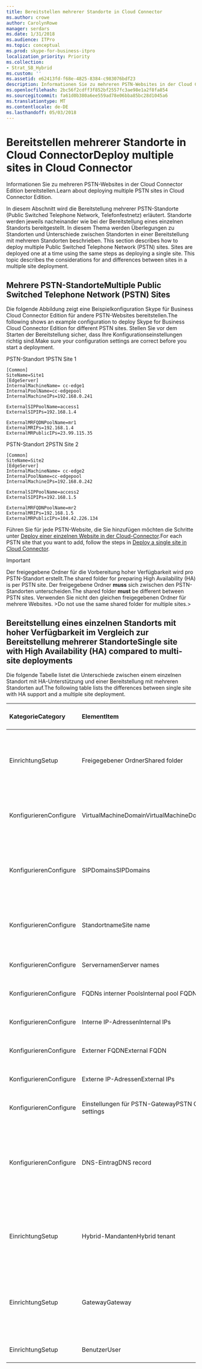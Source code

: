 ```yaml
---
title: Bereitstellen mehrerer Standorte in Cloud Connector
ms.author: crowe
author: CarolynRowe
manager: serdars
ms.date: 1/31/2018
ms.audience: ITPro
ms.topic: conceptual
ms.prod: skype-for-business-itpro
localization_priority: Priority
ms.collection:
- Strat_SB_Hybrid
ms.custom: ''
ms.assetid: e62413fd-f68e-4825-8384-c983076bdf23
description: Informationen Sie zu mehreren PSTN-Websites in der Cloud Connector Edition bereitstellen.
ms.openlocfilehash: 2bc56f2cdff3f852bf2557fc3ae98e1a2f8fa854
ms.sourcegitcommit: fa61d0b380a6ee559ad78e06bba85bc28d1045a6
ms.translationtype: MT
ms.contentlocale: de-DE
ms.lasthandoff: 05/03/2018
---
```

# <a name="deploy-multiple-sites-in-cloud-connector"></a><span data-ttu-id="eab9c-103">Bereitstellen mehrerer Standorte in Cloud Connector</span><span class="sxs-lookup"><span data-stu-id="eab9c-103">Deploy multiple sites in Cloud Connector</span></span>
 
<span data-ttu-id="eab9c-104">Informationen Sie zu mehreren PSTN-Websites in der Cloud Connector Edition bereitstellen.</span><span class="sxs-lookup"><span data-stu-id="eab9c-104">Learn about deploying multiple PSTN sites in Cloud Connector Edition.</span></span>
  
<span data-ttu-id="eab9c-p101">In diesem Abschnitt wird die Bereitstellung mehrerer PSTN-Standorte (Public Switched Telephone Network, Telefonfestnetz) erläutert. Standorte werden jeweils nacheinander wie bei der Bereitstellung eines einzelnen Standorts bereitgestellt. In diesem Thema werden Überlegungen zu Standorten und Unterschiede zwischen Standorten in einer Bereitstellung mit mehreren Standorten beschrieben. </span><span class="sxs-lookup"><span data-stu-id="eab9c-p101">This section describes how to deploy multiple Public Switched Telephone Network (PSTN) sites. Sites are deployed one at a time using the same steps as deploying a single site. This topic describes the considerations for and differences between sites in a multiple site deployment.</span></span> 
  
## <a name="multiple-public-switched-telephone-network-pstn-sites"></a><span data-ttu-id="eab9c-108">Mehrere PSTN-Standorte</span><span class="sxs-lookup"><span data-stu-id="eab9c-108">Multiple Public Switched Telephone Network (PSTN) Sites</span></span>

<span data-ttu-id="eab9c-109">Die folgende Abbildung zeigt eine Beispielkonfiguration Skype für Business Cloud Connector Edition für andere PSTN-Websites bereitstellen.</span><span class="sxs-lookup"><span data-stu-id="eab9c-109">The following shows an example configuration to deploy Skype for Business Cloud Connector Edition for different PSTN sites.</span></span> <span data-ttu-id="eab9c-110">Stellen Sie vor dem Starten der Bereitstellung sicher, dass Ihre Konfigurationseinstellungen richtig sind.</span><span class="sxs-lookup"><span data-stu-id="eab9c-110">Make sure your configuration settings are correct before you start a deployment.</span></span>
  
<span data-ttu-id="eab9c-111">PSTN-Standort 1</span><span class="sxs-lookup"><span data-stu-id="eab9c-111">PSTN Site 1</span></span>
  
```
[Common]
SiteName=Site1
[EdgeServer]
InternalMachineName= cc-edge1
InternalPoolName=cc-edgepool
InternalMachineIPs=192.168.0.241

ExternalSIPPoolName=access1
ExternalSIPIPs=192.168.1.4

ExternalMRFQDNPoolName=mr1
ExternalMRIPs=192.168.1.4
ExternalMRPublicIPs=23.99.115.35

```

<span data-ttu-id="eab9c-112">PSTN-Standort 2</span><span class="sxs-lookup"><span data-stu-id="eab9c-112">PSTN Site 2</span></span>
  
```
[Common]
SiteName=Site2
[EdgeServer]
InternalMachineName= cc-edge2
InternalPoolName=cc-edgepool
InternalMachineIPs=192.168.0.242

ExternalSIPPoolName=access2
ExternalSIPIPs=192.168.1.5

ExternalMRFQDNPoolName=mr2
ExternalMRIPs=192.168.1.5
ExternalMRPublicIPs=104.42.226.134

```

<span data-ttu-id="eab9c-113">Führen Sie für jede PSTN-Website, die Sie hinzufügen möchten die Schritte unter [Deploy einer einzelnen Website in der Cloud-Connector](deploy-a-single-site-in-cloud-connector.md).</span><span class="sxs-lookup"><span data-stu-id="eab9c-113">For each PSTN site that you want to add, follow the steps in [Deploy a single site in Cloud Connector](deploy-a-single-site-in-cloud-connector.md).</span></span>
  
> [!IMPORTANT]
> <span data-ttu-id="eab9c-114">Der freigegebene Ordner für die Vorbereitung hoher Verfügbarkeit wird pro PSTN-Standort erstellt.</span><span class="sxs-lookup"><span data-stu-id="eab9c-114">The shared folder for preparing High Availability (HA) is per PSTN site.</span></span> <span data-ttu-id="eab9c-115">Der freigegebene Ordner **muss** sich zwischen den PSTN-Standorten unterscheiden.</span><span class="sxs-lookup"><span data-stu-id="eab9c-115">The shared folder **must** be different between PSTN sites.</span></span> <span data-ttu-id="eab9c-116">Verwenden Sie nicht den gleichen freigegebenen Ordner für mehrere Websites. ></span><span class="sxs-lookup"><span data-stu-id="eab9c-116">Do not use the same shared folder for multiple sites.></span></span> 
  
## <a name="single-site-with-high-availability-ha-compared-to-multi-site-deployments"></a><span data-ttu-id="eab9c-117">Bereitstellung eines einzelnen Standorts mit hoher Verfügbarkeit im Vergleich zur Bereitstellung mehrerer Standorte</span><span class="sxs-lookup"><span data-stu-id="eab9c-117">Single site with High Availability (HA) compared to multi-site deployments</span></span>
<span data-ttu-id="eab9c-118"><a name="BKMK_SingleSitecomparedtomulti-site"> </a></span><span class="sxs-lookup"><span data-stu-id="eab9c-118"></span></span>

<span data-ttu-id="eab9c-119">Die folgende Tabelle listet die Unterschiede zwischen einem einzelnen Standort mit HA-Unterstützung und einer Bereitstellung mit mehreren Standorten auf.</span><span class="sxs-lookup"><span data-stu-id="eab9c-119">The following table lists the differences between single site with HA support and a multiple site deployment.</span></span>
  
|<span data-ttu-id="eab9c-120">**Kategorie**</span><span class="sxs-lookup"><span data-stu-id="eab9c-120">**Category**</span></span>|<span data-ttu-id="eab9c-121">**Element**</span><span class="sxs-lookup"><span data-stu-id="eab9c-121">**Item**</span></span>|<span data-ttu-id="eab9c-122">**Einzelnen Standort mit HA**</span><span class="sxs-lookup"><span data-stu-id="eab9c-122">**Single-Site with HA**</span></span>|<span data-ttu-id="eab9c-123">**Mehrere Standorte**</span><span class="sxs-lookup"><span data-stu-id="eab9c-123">**Multi-Site**</span></span>|
|:-----|:-----|:-----|:-----|
|<span data-ttu-id="eab9c-124">Einrichtung</span><span class="sxs-lookup"><span data-stu-id="eab9c-124">Setup</span></span>  <br/> |<span data-ttu-id="eab9c-125">Freigegebener Ordner</span><span class="sxs-lookup"><span data-stu-id="eab9c-125">Shared folder</span></span>  <br/> |<span data-ttu-id="eab9c-126">Erfordert den **gleiche** freigegebenen Ordner mehreren appliances</span><span class="sxs-lookup"><span data-stu-id="eab9c-126">Requires the **same** shared folder across appliances</span></span> <br/> |<span data-ttu-id="eab9c-127">Benötigt für jede Appliance einen **unterschiedlichen** freigegebenen Ordner.</span><span class="sxs-lookup"><span data-stu-id="eab9c-127">Requires a **different** shared folder across appliances</span></span> <br/> |
|<span data-ttu-id="eab9c-128">Konfigurieren</span><span class="sxs-lookup"><span data-stu-id="eab9c-128">Configure</span></span>  <br/> |<span data-ttu-id="eab9c-129">VirtualMachineDomain</span><span class="sxs-lookup"><span data-stu-id="eab9c-129">VirtualMachineDomain</span></span>  <br/> |<span data-ttu-id="eab9c-130">Benötigt für alle Appliances **dieselbe** Domäne.</span><span class="sxs-lookup"><span data-stu-id="eab9c-130">Requires the **same** domain across appliances</span></span> <br/> |<span data-ttu-id="eab9c-131">Benötigt **dieselbe** Domäne für alle PSTN-Standorte</span><span class="sxs-lookup"><span data-stu-id="eab9c-131">Requires the **same** domain across PSTN sites</span></span> <br/> |
|<span data-ttu-id="eab9c-132">Konfigurieren</span><span class="sxs-lookup"><span data-stu-id="eab9c-132">Configure</span></span>  <br/> |<span data-ttu-id="eab9c-133">SIPDomains</span><span class="sxs-lookup"><span data-stu-id="eab9c-133">SIPDomains</span></span>  <br/> |<span data-ttu-id="eab9c-134">Domänennamen und der Reihenfolge sollte sein die **gleichen** mehreren appliances</span><span class="sxs-lookup"><span data-stu-id="eab9c-134">Domain names and order should be the **same** across appliances</span></span> <br/> |<span data-ttu-id="eab9c-135">Domänennamen und der Reihenfolge sollte sein die **gleichen** PSTN-websiteübergreifenden</span><span class="sxs-lookup"><span data-stu-id="eab9c-135">Domain names and order should be the **same** across PSTN sites</span></span> <br/> |
|<span data-ttu-id="eab9c-136">Konfigurieren</span><span class="sxs-lookup"><span data-stu-id="eab9c-136">Configure</span></span>  <br/> |<span data-ttu-id="eab9c-137">Standortname</span><span class="sxs-lookup"><span data-stu-id="eab9c-137">Site name</span></span>  <br/> |<span data-ttu-id="eab9c-138">**Identischer** Standortname für alle Appliances</span><span class="sxs-lookup"><span data-stu-id="eab9c-138">**Same** Site Name across appliances</span></span> <br/> |<span data-ttu-id="eab9c-139">**Unterschiedlicher** Standortname für jeden einzelnen PSTN-Standort</span><span class="sxs-lookup"><span data-stu-id="eab9c-139">**Different** Site Name across PSTN sites</span></span> <br/> |
|<span data-ttu-id="eab9c-140">Konfigurieren</span><span class="sxs-lookup"><span data-stu-id="eab9c-140">Configure</span></span>  <br/> |<span data-ttu-id="eab9c-141">Servernamen</span><span class="sxs-lookup"><span data-stu-id="eab9c-141">Server names</span></span>  <br/> |<span data-ttu-id="eab9c-142">**Unterschiedlich** für alle Appliances</span><span class="sxs-lookup"><span data-stu-id="eab9c-142">**Different** across appliances</span></span> <br/> |<span data-ttu-id="eab9c-143">**Unterschiedlich** für alle PSTN-Standorte</span><span class="sxs-lookup"><span data-stu-id="eab9c-143">**Different** across PSTN sites</span></span> <br/> |
|<span data-ttu-id="eab9c-144">Konfigurieren</span><span class="sxs-lookup"><span data-stu-id="eab9c-144">Configure</span></span>  <br/> |<span data-ttu-id="eab9c-145">FQDNs interner Pools</span><span class="sxs-lookup"><span data-stu-id="eab9c-145">Internal pool FQDNs</span></span>  <br/> |<span data-ttu-id="eab9c-146">**Identisch** für alle Appliances</span><span class="sxs-lookup"><span data-stu-id="eab9c-146">**Same** across appliances</span></span> <br/> |<span data-ttu-id="eab9c-147">**Identisch** für alle PSTN-Standorte</span><span class="sxs-lookup"><span data-stu-id="eab9c-147">**Same** across PSTN sites</span></span> <br/> |
|<span data-ttu-id="eab9c-148">Konfigurieren</span><span class="sxs-lookup"><span data-stu-id="eab9c-148">Configure</span></span>  <br/> |<span data-ttu-id="eab9c-149">Interne IP-Adressen</span><span class="sxs-lookup"><span data-stu-id="eab9c-149">Internal IPs</span></span>  <br/> |<span data-ttu-id="eab9c-150">**Unterschiedlich** für alle Appliances</span><span class="sxs-lookup"><span data-stu-id="eab9c-150">**Different** across appliances</span></span> <br/> |<span data-ttu-id="eab9c-151">**Unterschiedlich** für alle PSTN-Standorte</span><span class="sxs-lookup"><span data-stu-id="eab9c-151">**Different** across PSTN sites</span></span> <br/> |
|<span data-ttu-id="eab9c-152">Konfigurieren</span><span class="sxs-lookup"><span data-stu-id="eab9c-152">Configure</span></span>  <br/> |<span data-ttu-id="eab9c-153">Externer FQDN</span><span class="sxs-lookup"><span data-stu-id="eab9c-153">External FQDN</span></span>  <br/> |<span data-ttu-id="eab9c-154">**Identisch** für alle Appliances</span><span class="sxs-lookup"><span data-stu-id="eab9c-154">**Same** across appliances</span></span> <br/> |<span data-ttu-id="eab9c-155">**Unterschiedlich** für alle PSTN-Standorte</span><span class="sxs-lookup"><span data-stu-id="eab9c-155">**Different** across PSTN sites</span></span> <br/> |
|<span data-ttu-id="eab9c-156">Konfigurieren</span><span class="sxs-lookup"><span data-stu-id="eab9c-156">Configure</span></span>  <br/> |<span data-ttu-id="eab9c-157">Externe IP-Adressen</span><span class="sxs-lookup"><span data-stu-id="eab9c-157">External IPs</span></span>  <br/> |<span data-ttu-id="eab9c-158">**Unterschiedlich** für alle Appliances</span><span class="sxs-lookup"><span data-stu-id="eab9c-158">**Different** across appliances</span></span> <br/> |<span data-ttu-id="eab9c-159">**Unterschiedlich** für alle PSTN-Standorte</span><span class="sxs-lookup"><span data-stu-id="eab9c-159">**Different** across PSTN sites</span></span> <br/> |
|<span data-ttu-id="eab9c-160">Konfigurieren</span><span class="sxs-lookup"><span data-stu-id="eab9c-160">Configure</span></span>  <br/> |<span data-ttu-id="eab9c-161">Einstellungen für PSTN-Gateway</span><span class="sxs-lookup"><span data-stu-id="eab9c-161">PSTN GW settings</span></span>  <br/> |<span data-ttu-id="eab9c-162">**Identisch** für alle Appliances</span><span class="sxs-lookup"><span data-stu-id="eab9c-162">**Same** across appliances</span></span> <br/> |<span data-ttu-id="eab9c-163">**Unterschiedlich** für alle PSTN-Standorte</span><span class="sxs-lookup"><span data-stu-id="eab9c-163">**Different** across PSTN sites</span></span> <br/> |
|<span data-ttu-id="eab9c-164">Konfigurieren</span><span class="sxs-lookup"><span data-stu-id="eab9c-164">Configure</span></span>  <br/> |<span data-ttu-id="eab9c-165">DNS-Eintrag</span><span class="sxs-lookup"><span data-stu-id="eab9c-165">DNS record</span></span>  <br/> |<span data-ttu-id="eab9c-166">Hinzufügen von Datensätzen mit der **gleichen** externen Zugriff FQDNs und **verschiedene** IP-Adressen</span><span class="sxs-lookup"><span data-stu-id="eab9c-166">Add records with the **same** External Access FQDNs and **different** IP addresses</span></span> <br/> |<span data-ttu-id="eab9c-167">Einträge mit **unterschiedlichen** externen Zugriffs-FQDNs und **unterschiedlichen** IP-Adressen</span><span class="sxs-lookup"><span data-stu-id="eab9c-167">Add records with **different** External Access FQDNs and **different** IP addresses</span></span> <br/> |
|<span data-ttu-id="eab9c-168">Einrichtung</span><span class="sxs-lookup"><span data-stu-id="eab9c-168">Setup</span></span>  <br/> |<span data-ttu-id="eab9c-169">Hybrid-Mandanten</span><span class="sxs-lookup"><span data-stu-id="eab9c-169">Hybrid tenant</span></span>  <br/> |<span data-ttu-id="eab9c-170">„HybridPSTNSite“ festlegen</span><span class="sxs-lookup"><span data-stu-id="eab9c-170">Set HybridPSTNSite</span></span>  <br/> <span data-ttu-id="eab9c-171">Peer-Ziel für Fallback einrichten</span><span class="sxs-lookup"><span data-stu-id="eab9c-171">Set PeerDestination for fallback</span></span>  <br/> |<span data-ttu-id="eab9c-172">„HybridPSTNSite“ festlegen</span><span class="sxs-lookup"><span data-stu-id="eab9c-172">Set HybridPSTNSite</span></span>  <br/> <span data-ttu-id="eab9c-173">Peer-Ziel für Fallback einrichten</span><span class="sxs-lookup"><span data-stu-id="eab9c-173">Set PeerDestination for fallback</span></span>  <br/> |
|<span data-ttu-id="eab9c-174">Einrichtung</span><span class="sxs-lookup"><span data-stu-id="eab9c-174">Setup</span></span>  <br/> |<span data-ttu-id="eab9c-175">Gateway</span><span class="sxs-lookup"><span data-stu-id="eab9c-175">Gateway</span></span>  <br/> |<span data-ttu-id="eab9c-176">Vermittlungsserver-Gateway **M:N**-Zuordnung an diesem Standort</span><span class="sxs-lookup"><span data-stu-id="eab9c-176">MS GW **M:N** mapping in this site</span></span> <br/> |<span data-ttu-id="eab9c-177">PSTN-Gateways an den einzelnen PSTN-Standorten sollten nur Verbindungen mit Vermittlungsservern am gleichen Standort herstellen.</span><span class="sxs-lookup"><span data-stu-id="eab9c-177">PSTN gateway(s) in each PSTN site should only connect to the Mediation Server(s) in the same site</span></span>  <br/> |
|<span data-ttu-id="eab9c-178">Einrichtung</span><span class="sxs-lookup"><span data-stu-id="eab9c-178">Setup</span></span>  <br/> |<span data-ttu-id="eab9c-179">Benutzer</span><span class="sxs-lookup"><span data-stu-id="eab9c-179">User</span></span>  <br/> |<span data-ttu-id="eab9c-180">„UserPSTNSettings“ festlegen</span><span class="sxs-lookup"><span data-stu-id="eab9c-180">Set UserPSTNSettings</span></span>  <br/> |<span data-ttu-id="eab9c-181">„UserPSTNSettings“ festlegen</span><span class="sxs-lookup"><span data-stu-id="eab9c-181">Set UserPSTNSettings</span></span>  <br/> |
   

